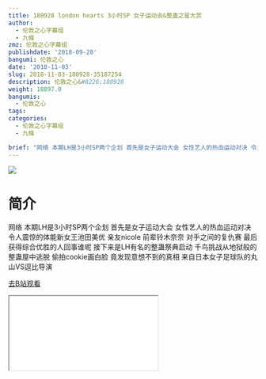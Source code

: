 ```yaml
---
title: 180928 london hearts 3小时SP 女子运动会&整蛊之星大赏
author:
  - 伦敦之心字幕组
  - 九條
zmz: 伦敦之心字幕组
publishdate: '2018-09-28'
bangumi: 伦敦之心
date: '2018-11-03'
slug: 2018-11-03-180928-35187254
description: 伦敦之心&#8226;180928
weight: 18897.0
bangumis:
  - 伦敦之心
tags:
categories:
  - 伦敦之心字幕组
  - 九條

brief: "网络 本期LH是3小时SP两个企划 首先是女子运动大会 女性艺人的热血运动对决 令人震惊的体能新女王池田美优 亲友nicole 前辈铃木奈奈 对手之间的复仇赛 最后获得综合优胜的人回事谁呢 接下来是LH有名的整蛊祭典启动 千鸟挑战从地狱般的整蛊屋中逃脱 偷拍cookie画白脸 竟发现意想不到的真相 来自日本女子足球队的丸山VS逗比导演"
---
```

![](https://i.imgur.com/nNGhPjZ.jpg)
# 简介  
网络
本期LH是3小时SP两个企划 首先是女子运动大会 女性艺人的热血运动对决 令人震惊的体能新女王池田美优 亲友nicole 前辈铃木奈奈 对手之间的复仇赛 最后获得综合优胜的人回事谁呢 接下来是LH有名的整蛊祭典启动 千鸟挑战从地狱般的整蛊屋中逃脱 偷拍cookie画白脸 竟发现意想不到的真相 来自日本女子足球队的丸山VS逗比导演  

[去B站观看](https://www.bilibili.com/video/av35187254/)
<div class ="resp-container"><iframe class="testiframe" src="//player.bilibili.com/player.html?aid=35187254"", scrolling="no", allowfullscreen="true" > </iframe></div> 

